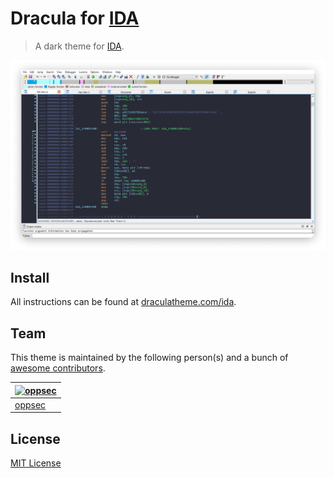 # Dracula for [IDA](https://www.hex-rays.com/products/ida/)

> A dark theme for [IDA](https://www.hex-rays.com/products/ida/).

![Screenshot](./screenshot.png)

## Install

All instructions can be found at [draculatheme.com/ida](https://draculatheme.com/ida).

## Team

This theme is maintained by the following person(s) and a bunch of [awesome contributors](https://github.com/dracula/ida/graphs/contributors).

[![oppsec](https://github.com/oppsec.png?size=100)](https://github.com/oppsec) |
--- |
[oppsec](https://github.com/oppsec) |

## License

[MIT License](./LICENSE)
